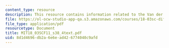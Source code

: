 ```yaml
---
content_type: resource
description: This resource contains information related to the Van der pol equation.
file: https://ol-ocw-studio-app-qa.s3.amazonaws.com/courses/18-03sc-differential-equations-fall-2011/8d1d4696db2a6e6ead426774040c9afd_MIT18_03SCF11_s38_4text.pdf
file_type: application/pdf
resourcetype: Document
title: MIT18_03SCF11_s38_4text.pdf
uid: 8d1d4696-db2a-6e6e-ad42-6774040c9afd
---
```

